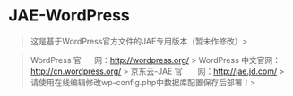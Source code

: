 ﻿JAE-WordPress
=============

> 这是基于WordPress官方文件的JAE专用版本（暂未作修改）> 

> WordPress 官      网：http://wordpress.org/ > 
> WordPress 中文官网：http://cn.wordpress.org/ > 
> 京东云-JAE 官       网：http://jae.jd.com/ > 
> 请使用在线编辑修改wp-config.php中数据库配置保存后部署！> 